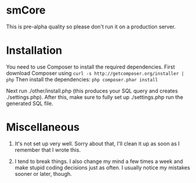 # smCore
This is pre-alpha quality so please don't run it on a production server.

# Installation
You need to use Composer to install the required dependencies.
First download Composer using
``` curl -s http://getcomposer.org/installer | php ```
Then install the dependencies:
``` php composer.phar install ```

Next run ./other/install.php (this produces your SQL query and creates ./settings.php). After this, make sure to fully set up ./settings.php run the generated SQL file.

# Miscellaneous

1. It's not set up very well. Sorry about that, I'll clean it up as soon as I remember that I wrote this.

2. I tend to break things. I also change my mind a few times a week and make stupid coding decisions just as often. I usually notice my mistakes sooner or later, though.